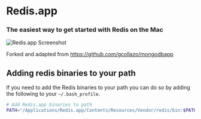 # Redis.app

### The easiest way to get started with Redis on the Mac

![Redis.app Screenshot](https://raw.githubusercontent.com/jpadilla/redisapp/master/screenshot.png)

Forked and adapted from https://github.com/gcollazo/mongodbapp

## Adding redis binaries to your path

If you need to add the Redis binaries to your path you can do so by adding the following to your `~/.bash_profile`.

```bash
# Add Redis.app binaries to path
PATH="/Applications/Redis.app/Contents/Resources/Vendor/redis/bin:$PATH"
```
